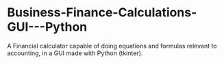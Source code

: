 # Business-Finance-Calculations-GUI---Python
A Financial calculator capable of doing equations and formulas relevant to accounting, in a GUI made with Python (tkinter).
